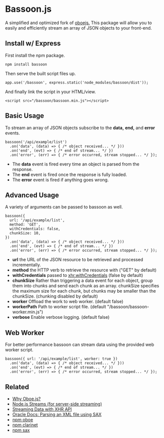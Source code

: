 # Bassoon.js
A simplified and optimized fork of [oboejs.](http://oboejs.com/) This package will allow you to easily and efficiently stream an array of JSON objects to your front-end.

## Install w/ Express
First install the npm package.
```
npm install bassoon
```
Then serve the built script files up.
```
app.use('/bassoon', express.static('node_modules/bassoon/dist'));
```
And finally link the script in your HTML/view.
```
<script src="/bassoon/bassoon.min.js"></script>
```

## Basic Usage
To stream an array of JSON objects subscribe to the **data,** **end,** and **error** events.

```
bassoon('/api/example/list')
  .on('data', (data) => { /* object received... */ }))
  .on('end', (evt) => { /* end of stream... */ })
  .on('error', (err) => { /* error occurred, stream stopped... */ });
```

- The **data** event is fired every time an object is parsed from the response.
- The **end** event is fired once the response is fully loaded.
- The **error** event is fired if anything goes wrong.

## Advanced Usage
A variety of arguments can be passed to bassoon as well.

```
bassoon({
  url: '/api/example/list',
  method: 'GET',
  withCredentials: false,
  chunkSize: 10,
})
  .on('data', (data) => { /* object received... */ }))
  .on('end', (evt) => { /* end of stream... */ })
  .on('error', (err) => { /* error occurred, stream stopped... */ });
```

- **url** the URL of the JSON resource to be retrieved and processed incrementally.
- **method** the HTTP verb to retrieve the resource with ("GET" by default)
- **withCredentials** passed to [xhr.withCredentials](https://developer.mozilla.org/en-US/docs/Web/API/XMLHttpRequest/withCredentials) (false by default)
- **chunkSize** Rather than triggering a data event for each object, group them into chunks and send each chunk as an array. chunkSize specifies the maximum size for each chunk, but chunks may be smaller than the chunkSize. (chunking disabled by default)
- **worker** Offload the work to web worker. (default false)
- **workerPath** Path to worker script file. (default "/bassoon/bassoon-worker.min.js")
- **verbose** Enable verbose logging. (default false)

## Web Worker
For better performance bassoon can stream data using the provided web worker script.

```
bassoon({ url: '/api/example/list', worker: true })
  .on('data', (data) => { /* object received... */ }))
  .on('end', (evt) => { /* end of stream... */ })
  .on('error', (err) => { /* error occurred, stream stopped... */ });
```

## Related
- [Why Oboe.js?](http://oboejs.com/why)
- [Node.js Streams (for server-side streaming)](https://nodejs.dev/learn/nodejs-streams)
- [Streaming Data with XHR API](https://hpbn.co/xmlhttprequest/#streaming-data-with-xhr)
- [Oracle Docs: Parsing an XML file using SAX](https://docs.oracle.com/javase/tutorial/jaxp/sax/parsing.html)
- [npm oboe](https://www.npmjs.com/package/oboe)
- [npm clarinet](https://www.npmjs.com/package/clarinet)
- [npm sax](https://www.npmjs.com/package/sax)

